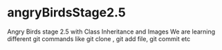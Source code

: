 # angryBirdsStage2.5
Angry Birds stage 2.5 with Class Inheritance and Images
We are learning different git commands like git clone  ,   git add file, git commit etc